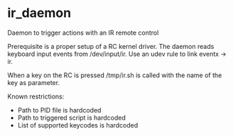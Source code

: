 # ir_daemon
Daemon to trigger actions with an IR remote control

Prerequisite is a proper setup of a RC kernel driver.
The daemon reads keyboard input events from /dev/input/ir.
Use an udev rule to link eventx -> ir.

When a key on the RC is pressed /tmp/ir.sh is called with the name of the key as parameter.

Known restrictions:
- Path to PID file is hardcoded
- Path to triggered script is hardcoded
- List of supported keycodes is hardcoded
